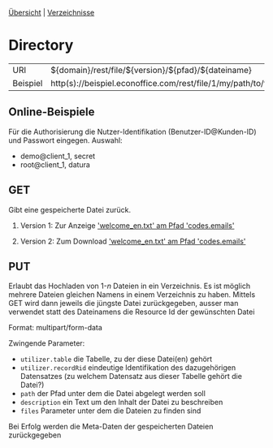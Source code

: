 [Übersicht](https://github.com/daturainformatik/econOfficeREST-API)&nbsp;|&nbsp;[Verzeichnisse](https://github.com/daturainformatik/econOfficeREST-API/tree/master/files/directory)

# Directory
<table>
<tr><td>URI</td><td>${domain}/rest/file/${version}/${pfad}/${dateiname}</td></tr>
<tr><td>Beispiel</td><td>http(s)://beispiel.econoffice.com/rest/file/1/my/path/to/file.ext</td></tr>
</table>

## Online-Beispiele

Für die Authorisierung die Nutzer-Identifikation (Benutzer-ID@Kunden-ID) und Passwort eingegen. Auswahl:

- demo@client_1, secret
- root@client_1, datura

## GET
Gibt eine gespeicherte Datei zurück.

1. Version 1: Zur Anzeige ['welcome_en.txt' am Pfad 'codes.emails'](http://dws.econoffice.ch/rest/rest/file/1/codes/emails/welcome_en.txt)

2. Version 2: Zum Download ['welcome_en.txt' am Pfad 'codes.emails'](http://dws.econoffice.ch/rest/rest/file/2/codes/emails/welcome_en.txt)

## PUT
Erlaubt das Hochladen von 1-*n* Dateien in ein Verzeichnis. Es ist möglich mehrere Dateien gleichen Namens in einem Verzeichnis zu haben.
Mittels GET wird dann jeweils die jüngste Datei zurückgegeben, ausser man verwendet statt des Dateinamens die Resource Id der gewünschten Datei


Format: multipart/form-data

Zwingende Parameter:

* `utilizer.table` die Tabelle, zu der diese Datei(en) gehört 
* `utilizer.recordRid` eindeutige Identifikation des dazugehörigen Datensatzes (zu welchem Datensatz aus dieser Tabelle gehört die Datei?)
* `path` der Pfad unter dem die Datei abgelegt werden soll
* `description` ein Text um den Inhalt der Datei zu beschreiben
* `files` Parameter unter dem die Dateien zu finden sind
	
Bei Erfolg werden die Meta-Daten der gespeicherten Dateien zurückgegeben
